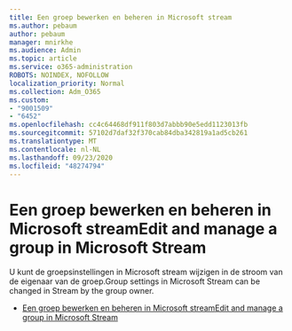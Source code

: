 ```yaml
---
title: Een groep bewerken en beheren in Microsoft stream
ms.author: pebaum
author: pebaum
manager: mnirkhe
ms.audience: Admin
ms.topic: article
ms.service: o365-administration
ROBOTS: NOINDEX, NOFOLLOW
localization_priority: Normal
ms.collection: Adm_O365
ms.custom:
- "9001509"
- "6452"
ms.openlocfilehash: cc4c64468df911f803d7abbb90e5edd1123013fb
ms.sourcegitcommit: 57102d7daf32f370cab84dba342819a1ad5cb261
ms.translationtype: MT
ms.contentlocale: nl-NL
ms.lasthandoff: 09/23/2020
ms.locfileid: "48274794"
---
```

# <a name="edit-and-manage-a-group-in-microsoft-stream"></a><span data-ttu-id="cf46c-102">Een groep bewerken en beheren in Microsoft stream</span><span class="sxs-lookup"><span data-stu-id="cf46c-102">Edit and manage a group in Microsoft Stream</span></span>

<span data-ttu-id="cf46c-103">U kunt de groepsinstellingen in Microsoft stream wijzigen in de stroom van de eigenaar van de groep.</span><span class="sxs-lookup"><span data-stu-id="cf46c-103">Group settings in Microsoft Stream can be changed in Stream by the group owner.</span></span>  

- [<span data-ttu-id="cf46c-104">Een groep bewerken en beheren in Microsoft stream</span><span class="sxs-lookup"><span data-stu-id="cf46c-104">Edit and manage a group in Microsoft Stream</span></span>](https://docs.microsoft.com/stream/portal-manage-groups)
